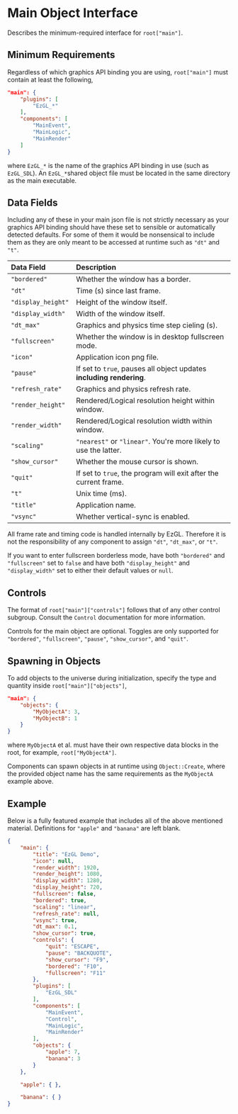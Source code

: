 # Main Object Interface

Describes the minimum-required interface for `root["main"]`.

## Minimum Requirements

Regardless of which graphics API binding you are using, `root["main"]` must
contain at least the following,

```json
"main": {
    "plugins": [
        "EzGL_*"
    ],
    "components": [
        "MainEvent",
        "MainLogic",
        "MainRender"
    ]
}
```

where `EzGL_*` is the name of the graphics API binding in use (such as
`EzGL_SDL`). An `EzGL_*`shared object file must be located in the same
directory as the main executable.

## Data Fields

Including any of these in your main json file is not strictly necessary as your
graphics API binding should have these set to sensible or automatically
detected defaults. For some of them it would be nonsensical to include them as
they are only meant to be accessed at runtime such as `"dt"` and `"t"`.

Data Field         | Description
:----------------- | :----------
`"bordered"`       | Whether the window has a border.
`"dt"`             | Time (s) since last frame.
`"display_height"` | Height of the window itself.
`"display_width"`  | Width of the window itself.
`"dt_max"`         | Graphics and physics time step cieling (s).
`"fullscreen"`     | Whether the window is in desktop fullscreen mode.
`"icon"`           | Application icon png file.
`"pause"`          | If set to `true`, pauses all object updates **including rendering**.
`"refresh_rate"`   | Graphics and physics refresh rate.
`"render_height"`  | Rendered/Logical resolution height within window.
`"render_width"`   | Rendered/Logical resolution width within window.
`"scaling"`        | `"nearest"` or `"linear"`. You're more likely to use the latter.
`"show_cursor"`    | Whether the mouse cursor is shown.
`"quit"`           | If set to `true`, the program will exit after the current frame.
`"t"`              | Unix time (ms).
`"title"`          | Application name.
`"vsync"`          | Whether vertical-sync is enabled.

All frame rate and timing code is handled internally by EzGL. Therefore it is
not the responsibility of any component to assign `"dt"`, `"dt_max"`, or `"t"`.

If you want to enter fullscreen borderless mode, have both `"bordered"` and
`"fullscreen"` set to `false` and have both `"display_height"` and
`"display_width"` set to either their default values or `null`.

## Controls

The format of `root["main"]["controls"]` follows that of any other control
subgroup. Consult the `Control` documentation for more information.

Controls for the main object are optional. Toggles are only supported for
`"bordered"`, `"fullscreen"`, `"pause"`, `"show_cursor"`, and `"quit"`.

## Spawning in Objects

To add objects to the universe during initialization, specify the type and
quantity inside `root["main"]["objects"]`,

```json
"main": {
    "objects": {
        "MyObjectA": 3,
        "MyObjectB": 1
    }
}
```

where `MyObjectA` et al. must have their own respective data blocks in the
root, for example, `root["MyObjectA"]`.

Components can spawn objects in at runtime using `Object::Create`, where the
provided object name has the same requirements as the `MyObjectA` example
above.

## Example

Below is a fully featured example that includes all of the above mentioned
material. Definitions for `"apple"` and `"banana"` are left blank.

```json
{
    "main": {
        "title": "EzGL Demo",
        "icon": null,
        "render_width": 1920,
        "render_height": 1080,
        "display_width": 1280,
        "display_height": 720,
        "fullscreen": false,
        "bordered": true,
        "scaling": "linear",
        "refresh_rate": null,
        "vsync": true,
        "dt_max": 0.1,
        "show_cursor": true,
        "controls": {
            "quit": "ESCAPE",
            "pause": "BACKQUOTE",
            "show_cursor": "F9",
            "bordered": "F10",
            "fullscreen": "F11"
        },
        "plugins": [
            "EzGL_SDL"
        ],
        "components": [
            "MainEvent",
            "Control",
            "MainLogic",
            "MainRender"
        ],
        "objects": {
            "apple": 7,
            "banana": 3
        }
    },

    "apple": { },

    "banana": { }
}
```
